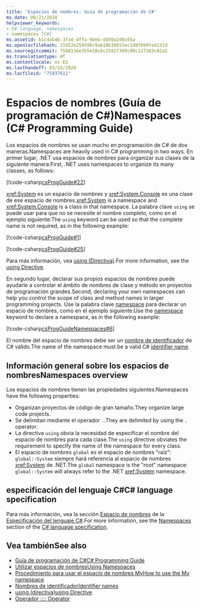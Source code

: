 ```yaml
---
title: 'Espacios de nombres: Guía de programación de C#'
ms.date: 08/21/2018
helpviewer_keywords:
- C# language, namespaces
- namespaces [C#]
ms.assetid: b1c4ab46-3fad-4ffa-9deb-dd50a2d8c65a
ms.openlocfilehash: 21452e259596c9ab10b3d653ec1d8fb90fad131d
ms.sourcegitcommit: 7588136e355e10cbc2582f389c90c127363c02a5
ms.translationtype: HT
ms.contentlocale: es-ES
ms.lasthandoff: 03/15/2020
ms.locfileid: "75937611"
---
```

# <a name="namespaces-c-programming-guide"></a><span data-ttu-id="579de-102">Espacios de nombres (Guía de programación de C#)</span><span class="sxs-lookup"><span data-stu-id="579de-102">Namespaces (C# Programming Guide)</span></span>

<span data-ttu-id="579de-103">Los espacios de nombres se usan mucho en programación de C# de dos maneras.</span><span class="sxs-lookup"><span data-stu-id="579de-103">Namespaces are heavily used in C# programming in two ways.</span></span> <span data-ttu-id="579de-104">En primer lugar, .NET usa espacios de nombres para organizar sus clases de la siguiente manera:</span><span class="sxs-lookup"><span data-stu-id="579de-104">First, .NET uses namespaces to organize its many classes, as follows:</span></span>  

[!code-csharp[csProgGuide#22](~/samples/snippets/csharp/VS_Snippets_VBCSharp/csProgGuide/CS/progGuide.cs#22)]

<span data-ttu-id="579de-105"><xref:System> es un espacio de nombres y <xref:System.Console> es una clase de ese espacio de nombres.</span><span class="sxs-lookup"><span data-stu-id="579de-105"><xref:System> is a namespace and <xref:System.Console> is a class in that namespace.</span></span> <span data-ttu-id="579de-106">La palabra clave `using` se puede usar para que no se necesite el nombre completo, como en el ejemplo siguiente:</span><span class="sxs-lookup"><span data-stu-id="579de-106">The `using` keyword can be used so that the complete name is not required, as in the following example:</span></span>

[!code-csharp[csProgGuide#1](~/samples/snippets/csharp/VS_Snippets_VBCSharp/csProgGuide/CS/using.cs#1)]

[!code-csharp[csProgGuide#25](~/samples/snippets/csharp/VS_Snippets_VBCSharp/csProgGuide/CS/progGuide.cs#25)]

<span data-ttu-id="579de-107">Para más información, vea [using (Directiva)](../../language-reference/keywords/using-directive.md).</span><span class="sxs-lookup"><span data-stu-id="579de-107">For more information, see the [using Directive](../../language-reference/keywords/using-directive.md).</span></span>

<span data-ttu-id="579de-108">En segundo lugar, declarar sus propios espacios de nombres puede ayudarle a controlar el ámbito de nombres de clase y método en proyectos de programación grandes.</span><span class="sxs-lookup"><span data-stu-id="579de-108">Second, declaring your own namespaces can help you control the scope of class and method names in larger programming projects.</span></span> <span data-ttu-id="579de-109">Use la palabra clave [namespace](../../language-reference/keywords/namespace.md) para declarar un espacio de nombres, como en el ejemplo siguiente:</span><span class="sxs-lookup"><span data-stu-id="579de-109">Use the [namespace](../../language-reference/keywords/namespace.md) keyword to declare a namespace, as in the following example:</span></span>

[!code-csharp[csProgGuideNamespaces#6](~/samples/snippets/csharp/VS_Snippets_VBCSharp/csProgGuideNamespaces/CS/Namespaces.cs#6)]

<span data-ttu-id="579de-110">El nombre del espacio de nombres debe ser un [nombre de identificador](../inside-a-program/identifier-names.md) de C# válido.</span><span class="sxs-lookup"><span data-stu-id="579de-110">The name of the namespace must be a valid C# [identifier name](../inside-a-program/identifier-names.md).</span></span>

## <a name="namespaces-overview"></a><span data-ttu-id="579de-111">Información general sobre los espacios de nombres</span><span class="sxs-lookup"><span data-stu-id="579de-111">Namespaces overview</span></span>

<span data-ttu-id="579de-112">Los espacios de nombres tienen las propiedades siguientes:</span><span class="sxs-lookup"><span data-stu-id="579de-112">Namespaces have the following properties:</span></span>

- <span data-ttu-id="579de-113">Organizan proyectos de código de gran tamaño.</span><span class="sxs-lookup"><span data-stu-id="579de-113">They organize large code projects.</span></span>
- <span data-ttu-id="579de-114">Se delimitan mediante el operador `.`.</span><span class="sxs-lookup"><span data-stu-id="579de-114">They are delimited by using the `.` operator.</span></span>
- <span data-ttu-id="579de-115">La directiva `using` obvia la necesidad de especificar el nombre del espacio de nombres para cada clase.</span><span class="sxs-lookup"><span data-stu-id="579de-115">The `using` directive obviates the requirement to specify the name of the namespace for every class.</span></span>
- <span data-ttu-id="579de-116">El espacio de nombres `global` es el espacio de nombres "raíz": `global::System` siempre hará referencia al espacio de nombres <xref:System> de .NET.</span><span class="sxs-lookup"><span data-stu-id="579de-116">The `global` namespace is the "root" namespace: `global::System` will always refer to the .NET <xref:System> namespace.</span></span>

## <a name="c-language-specification"></a><span data-ttu-id="579de-117">especificación del lenguaje C#</span><span class="sxs-lookup"><span data-stu-id="579de-117">C# language specification</span></span>

<span data-ttu-id="579de-118">Para más información, vea la sección [Espacio de nombres](~/_csharplang/spec/namespaces.md) de la [Especificación del lenguaje C#](~/_csharplang/spec/introduction.md).</span><span class="sxs-lookup"><span data-stu-id="579de-118">For more information, see the [Namespaces](~/_csharplang/spec/namespaces.md) section of the [C# language specification](~/_csharplang/spec/introduction.md).</span></span>

## <a name="see-also"></a><span data-ttu-id="579de-119">Vea también</span><span class="sxs-lookup"><span data-stu-id="579de-119">See also</span></span>

- [<span data-ttu-id="579de-120">Guía de programación de C#</span><span class="sxs-lookup"><span data-stu-id="579de-120">C# Programming Guide</span></span>](../index.md)
- [<span data-ttu-id="579de-121">Utilizar espacios de nombres</span><span class="sxs-lookup"><span data-stu-id="579de-121">Using Namespaces</span></span>](using-namespaces.md)
- [<span data-ttu-id="579de-122">Procedimiento para usar el espacio de nombres My</span><span class="sxs-lookup"><span data-stu-id="579de-122">How to use the My namespace</span></span>](how-to-use-the-my-namespace.md)
- [<span data-ttu-id="579de-123">Nombres de identificador</span><span class="sxs-lookup"><span data-stu-id="579de-123">Identifier names</span></span>](../inside-a-program/identifier-names.md)
- [<span data-ttu-id="579de-124">using (directiva)</span><span class="sxs-lookup"><span data-stu-id="579de-124">using Directive</span></span>](../../language-reference/keywords/using-directive.md)
- [<span data-ttu-id="579de-125">Operador ::</span><span class="sxs-lookup"><span data-stu-id="579de-125">:: Operator</span></span>](../../language-reference/operators/namespace-alias-qualifier.md)
